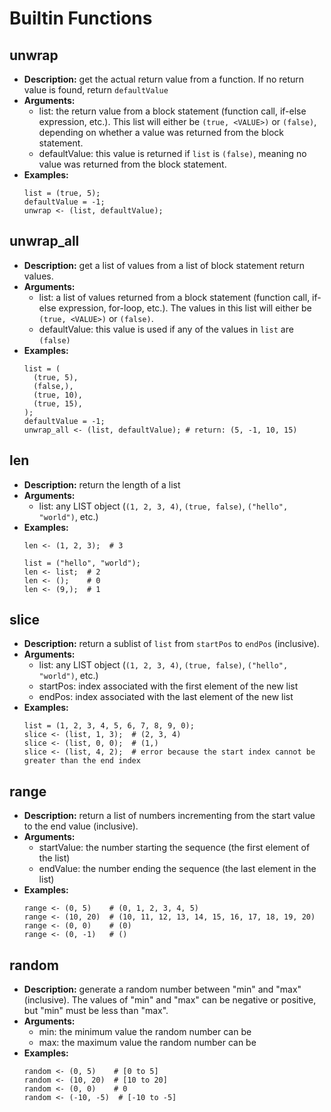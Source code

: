 # Builtin Functions

## unwrap
* **Description:** get the actual return value from a function. If no return value is found, return `defaultValue`
* **Arguments:**
    * list: the return value from a block statement (function call, if-else expression, etc.). This list will either be `(true, <VALUE>)` or `(false)`, depending on whether a value was returned from the block statement.
    * defaultValue: this value is returned if `list` is `(false)`, meaning no value was returned from the block statement. 
* **Examples:**
  ```
  list = (true, 5);
  defaultValue = -1;
  unwrap <- (list, defaultValue);
  ```

## unwrap_all
* **Description:** get a list of values from a list of block statement return values.
* **Arguments:**
    * list: a list of values returned from a block statement (function call, if-else expression, for-loop, etc.). The values in this list will either be `(true, <VALUE>)` or `(false)`.
    * defaultValue: this value is used if any of the values in `list` are `(false)`
* **Examples:**
  ```
  list = (
    (true, 5),
    (false,),
    (true, 10),
    (true, 15),
  );
  defaultValue = -1;
  unwrap_all <- (list, defaultValue); # return: (5, -1, 10, 15)
  ```

## len
* **Description:** return the length of a list
* **Arguments:**
    * list: any LIST object (`(1, 2, 3, 4)`, `(true, false)`, `("hello", "world")`, etc.)
* **Examples:**
  ```
  len <- (1, 2, 3);  # 3

  list = ("hello", "world");
  len <- list;  # 2
  len <- ();    # 0
  len <- (9,);  # 1
  ```

## slice
* **Description:** return a sublist of `list` from `startPos` to `endPos` (inclusive). 
* **Arguments:**
    * list: any LIST object (`(1, 2, 3, 4)`, `(true, false)`, `("hello", "world")`, etc.)
    * startPos: index associated with the first element of the new list
    * endPos: index associated with the last element of the new list
* **Examples:**
  ```
  list = (1, 2, 3, 4, 5, 6, 7, 8, 9, 0);
  slice <- (list, 1, 3);  # (2, 3, 4)
  slice <- (list, 0, 0);  # (1,)
  slice <- (list, 4, 2);  # error because the start index cannot be greater than the end index
  ```

## range
* **Description:** return a list of numbers incrementing from the start value to the end value (inclusive).
* **Arguments:**
    * startValue: the number starting the sequence (the first element of the list)
    * endValue: the number ending the sequence (the last element in the list)
* **Examples:**
  ```
  range <- (0, 5)    # (0, 1, 2, 3, 4, 5)
  range <- (10, 20)  # (10, 11, 12, 13, 14, 15, 16, 17, 18, 19, 20)
  range <- (0, 0)    # (0)
  range <- (0, -1)   # ()
  ```

## random
* **Description:** generate a random number between "min" and "max" (inclusive). The values of "min" and "max" can be negative or positive, but "min" must be less than "max".
* **Arguments:**
    * min: the minimum value the random number can be
    * max: the maximum value the random number can be
* **Examples:**
  ```
  random <- (0, 5)    # [0 to 5]
  random <- (10, 20)  # [10 to 20]
  random <- (0, 0)    # 0
  random <- (-10, -5)  # [-10 to -5]
  ```